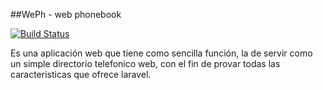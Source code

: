 ##WePh - web phonebook

[![Build Status](https://travis-ci.org/jovib/weph.svg?branch=master)](https://travis-ci.org/jovib/weph)

Es una aplicación web que tiene como sencilla función, la de servir como un simple directorio telefonico web, con el fin de provar todas las caracteristicas que ofrece laravel.
